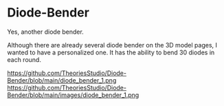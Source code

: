 # Diode-Bender
Yes, another diode bender.

Although there are already several diode bender on the 3D model pages, I wanted to have a personalized one. It has the ability to bend 30 diodes in each round.

[https://github.com/TheoriesStudio/Diode-Bender/blob/main/diode_bender_1.png
](https://github.com/TheoriesStudio/Diode-Bender/blob/main/images/diode_bender_1.png)https://github.com/TheoriesStudio/Diode-Bender/blob/main/images/diode_bender_1.png
